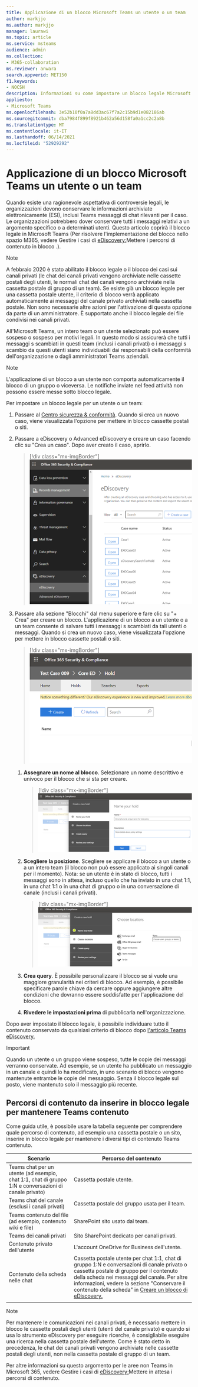```yaml
---
title: Applicazione di un blocco Microsoft Teams un utente o un team
author: markjjo
ms.author: markjjo
manager: laurawi
ms.topic: article
ms.service: msteams
audience: admin
ms.collection:
- M365-collaboration
ms.reviewer: anwara
search.appverid: MET150
f1.keywords:
- NOCSH
description: Informazioni su come impostare un blocco legale Microsoft Teams un utente o un team tramite il Centro sicurezza & conformità e scoprire quali sono le esigenze di un blocco legale in base ai requisiti di dati.
appliesto:
- Microsoft Teams
ms.openlocfilehash: 3e52b10f0a7a8dd3ac67f7a2c15b9d1e082186ab
ms.sourcegitcommit: dba7984f899f8921b462a56d158fa0a1cc2c2a8b
ms.translationtype: MT
ms.contentlocale: it-IT
ms.lasthandoff: 06/14/2021
ms.locfileid: "52929292"
---
```

<a name="place-a-microsoft-teams-user-or-team-on-legal-hold"></a>Applicazione di un blocco Microsoft Teams un utente o un team
==================================================

Quando esiste una ragionevole aspettativa di controversie legali, le organizzazioni devono conservare le informazioni archiviate elettronicamente (ESI), inclusi Teams messaggi di chat rilevanti per il caso. Le organizzazioni potrebbero dover conservare tutti i messaggi relativi a un argomento specifico o a determinati utenti. Questo articolo coprirà il blocco legale in Microsoft Teams (Per risolvere l'implementazione del blocco nello spazio M365, vedere Gestire i casi di [eDiscovery:](/microsoft-365/compliance/ediscovery-cases#step-4-place-content-locations-on-hold)Mettere i percorsi di contenuto in blocco .).

> [!NOTE]
> A febbraio 2020 è stato abilitato il blocco legale o il blocco dei casi sui canali privati (le chat dei canali privati vengono archiviate nelle cassette postali degli utenti, le normali chat dei canali vengono archiviate nella cassetta postale di gruppo di un team). Se esiste già un blocco legale per una cassetta postale utente, il criterio di blocco verrà applicato automaticamente ai messaggi del canale privato archiviati nella cassetta postale. Non sono necessarie altre azioni per l'attivazione di questa opzione da parte di un amministratore. È supportato anche il blocco legale dei file condivisi nei canali privati.

All'Microsoft Teams, un intero team o un utente selezionato può essere sospeso o sospeso per motivi legali. In questo modo si assicurerà che tutti i messaggi s scambiati in questi team (inclusi i canali privati) o i messaggi s scambio da questi utenti siano individuabili dai responsabili della conformità dell'organizzazione o dagli amministratori Teams aziendali.

> [!NOTE]
> L'applicazione di un blocco a un utente non comporta automaticamente il blocco di un gruppo o viceversa.
> Le notifiche inviate nel feed attività non possono essere messe sotto blocco legale.

Per impostare un blocco legale per un utente o un team:

1. Passare al [Centro sicurezza & conformità](https://go.microsoft.com/fwlink/?linkid=854628). Quando si crea un nuovo caso, viene visualizzata l'opzione per mettere in blocco cassette postali o siti.

2. Passare a eDiscovery o Advanced eDiscovery e creare un caso facendo clic su "Crea un caso". Dopo aver creato il caso, aprirlo.

   > [!div class="mx-imgBorder"]
   > ![Microsoft Teams scheda eDiscovery selezionata, con il pulsante Crea un caso.](media/LegalHold1.png)

3. Passare alla sezione "Blocchi" dal menu superiore e fare clic su "+ Crea" per creare un blocco. L'applicazione di un blocco a un utente o a un team consente di salvare tutti i messaggi s scambiati da tali utenti o messaggi. Quando si crea un nuovo caso, viene visualizzata l'opzione per mettere in blocco cassette postali o siti.

   > [!div class="mx-imgBorder"]
   > ![Immagine che mostra la scheda Blocchi selezionata e il pulsante Crea sotto.](media/LegalHold2.png)

   1. **Assegnare un nome al blocco**. Selezionare un nome descrittivo e univoco per il blocco che si sta per creare.

      > [!div class="mx-imgBorder"]
      > ![Questa schermata mostra la scheda Assegnare un nome al blocco, in cui è possibile immettere un nome e una descrizione per il blocco che si sta creando.](media/LegalHold3.png)

    2. **Scegliere la posizione**. Scegliere se applicare il blocco a un utente o a un intero team (il blocco non può essere applicato ai singoli canali per il momento). Nota: se un utente è in stato di blocco, tutti i messaggi sono in attesa, incluso quello che ha inviato in una chat 1:1, in una chat 1:1 o in una chat di gruppo o in una conversazione di canale (inclusi i canali privati).
  
       > [!div class="mx-imgBorder"]
       > ![Ecco la sezione Scegliere le posizioni di Crea un nuovo blocco, in cui è possibile prendere decisioni sulle opzioni M365, tra cui Microsoft Teams, a cui si vuole applicare il blocco.](media/LegalHold4.png)

    3. **Crea query**. È possibile personalizzare il blocco se si vuole una maggiore granularità nei criteri di blocco. Ad esempio, è possibile specificare parole chiave da cercare oppure aggiungere altre condizioni che dovranno essere soddisfatte per l'applicazione del blocco.
    
    4. **Rivedere le impostazioni prima** di pubblicarla nell'organizzazione.

Dopo aver impostato il blocco legale, è possibile individuare tutto il contenuto conservato da qualsiasi criterio di blocco dopo [l'articolo Teams eDiscovery.](eDiscovery-investigation.md)

> [!IMPORTANT]
> Quando un utente o un gruppo viene sospeso, tutte le copie dei messaggi verranno conservate. Ad esempio, se un utente ha pubblicato un messaggio in un canale e quindi lo ha modificato, in uno scenario di blocco vengono mantenute entrambe le copie del messaggio. Senza il blocco legale sul posto, viene mantenuto solo il messaggio più recente.

## <a name="content-locations-to-place-on-legal-hold-to-preserve-teams-content"></a>Percorsi di contenuto da inserire in blocco legale per mantenere Teams contenuto

Come guida utile, è possibile usare la tabella seguente per comprendere quale percorso di contenuto, ad esempio una cassetta postale o un sito, inserire in blocco legale per mantenere i diversi tipi di contenuto Teams contenuto.

|Scenario  |Percorso del contenuto  |
|---------|---------|
|Teams chat per un utente (ad esempio, chat 1:1, chat di gruppo 1:N e conversazioni di canale privato)     |Cassetta postale utente.         |
|Teams chat del canale (esclusi i canali privati)    |Cassetta postale del gruppo usata per il team.         |
|Teams contenuto del file (ad esempio, contenuto wiki e file)     |SharePoint sito usato dal team.         |
|Teams dei canali privati     |Sito SharePoint dedicato per canali privati.     |
|Contenuto privato dell'utente     |L'account OneDrive for Business dell'utente.         |
|Contenuto della scheda nelle chat|Cassetta postale utente per chat 1:1, chat di gruppo 1:N e conversazioni di canale privato o cassetta postale di gruppo per il contenuto della scheda nei messaggi del canale. Per altre informazioni, vedere la sezione "Conservare il contenuto della scheda" in [Creare un blocco di eDiscovery.](/microsoft-365/compliance/create-ediscovery-holds#preserve-card-content)
||||

> [!NOTE]
> Per mantenere le comunicazioni nei canali privati, è necessario mettere in blocco le cassette postali degli utenti (utenti del canale privato) e quando si usa lo strumento eDiscovery per eseguire ricerche, è consigliabile eseguire una ricerca nella cassetta postale dell'utente. Come è stato detto in precedenza, le chat dei canali privati vengono archiviate nelle cassette postali degli utenti, non nella cassetta postale di gruppo di un team.

Per altre informazioni su questo argomento per le aree non Teams in Microsoft 365, vedere Gestire i casi di [eDiscovery:](/microsoft-365/compliance/ediscovery-cases#step-4-place-content-locations-on-hold)Mettere in attesa i percorsi di contenuto.
